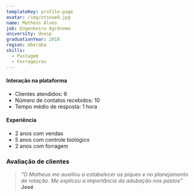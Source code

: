 ```yaml
---
templateKey: profile-page
avatar: /img/otsoue0.jpg
name: Matheus Alves
job: Engenheiro Agrônomo
university: Unesp
graduationYear: 2010
region: Uberaba
skills:
  - Pastagem
  - Forrageiras
---
```

#### Interação na plataforma

* Clientes atendidos: 6
* Número de contatos recebidos: 10
* Tempo médio de resposta: 1 hora

#### Experiência

* 2 anos com vendas
* 5 anos com controle biológico
* 2 anos com forragem

### Avaliação de clientes

> _"O Matheus me auxiliou a estabelecer os piques e no planejamento de rotação. Me explicou a importância da adubação nos pastos"_ **José**

